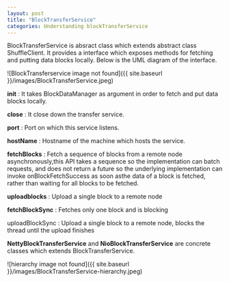 ```yaml
---
layout: post
title: "BlockTransferService"
categories: Understanding blockTransferService
---
```


BlockTransferService is absract class which extends abstract class ShuffleClient. It provides a interface which exposes methods for fetching and putting data blocks locally.
Below is the UML diagram of the interface.

![BlockTransferservice image not found]({{ site.baseurl }}/images/BlockTransferService.jpeg)

<b>init</b> : It takes BlockDataManager as argument in order to fetch and put data blocks locally.

<b>close</b> : It close down the transfer service.

<b>port</b> : Port on which this service listens.

<b>hostName</b> : Hostname of the machine which hosts the service.

<b>fetchBlocks</b> : Fetch a sequence of blocks from a remote node asynchronously,this API takes a sequence so the implementation can batch requests, and does not return a future so the underlying implementation can invoke onBlockFetchSuccess as soon asthe data of a block is fetched, rather than waiting for all blocks to be fetched.
    
<b>uploadblocks</b> : Upload a single block to a remote node
 
<b>fetchBlockSync</b> : Fetches only one block and is blocking

</b>uploadBlockSync</b> : Upload a single block to a remote node, blocks the thread until the upload finishes


<b>NettyBlockTransferService</b> and <b>NioBlockTransferService</b> are concrete classes which extends BlockTransferService.

![hierarchy image not found]({{ site.baseurl }}/images/BlockTransferService-hierarchy.jpeg)
